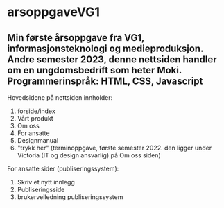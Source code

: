 # arsoppgaveVG1
Min første årsoppgave fra VG1, informasjonsteknologi og medieproduksjon. Andre semester 2023,
denne nettsiden handler om en ungdomsbedrift som heter Moki.
Programmerinspråk: HTML, CSS, Javascript
----------------------------------------------------------------------------------------
Hovedsidene på nettsiden innholder:
1. forside/index
2. Vårt produkt
3. Om oss
4. For ansatte
5. Designmanual
6. "trykk her" (terminoppgave, første semester 2022. den ligger under Victoria (IT og design ansvarlig) på Om oss siden)

For ansatte sider (publiseringssystem):
1. Skriv et nytt innlegg
2. Publiseringsside
3. brukerveiledning publiseringssystem
